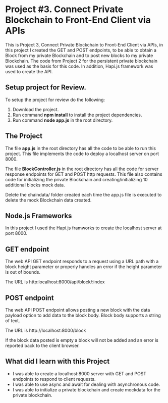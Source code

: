 # Project #3. Connect Private Blockchain to Front-End Client via APIs

This is Project 3, Connect Private Blockchain to Front-End Client via APIs, in this project I created the GET and POST endpoints, to be able to obtain a Block from my private Blockchain and to post new blocks to my private Blockchain. The code from Project 2 for the persistent private blockchain was used as the basis for this code. In addition, Hapi.js framework was used to create the API.

## Setup project for Review.

To setup the project for review do the following:
1. Download the project.
2. Run command __npm install__ to install the project dependencies.
3. Run command __node app.js__ in the root directory.

## The Project

The file __app.js__ in the root directory has all the code to be able to run this project. This file implements the code to deploy a localhost server on port 8000.

The file __BlockController.js__ in the root directory has all the code for server response endpoints for GET and POST http requests. This file also contains code for initializing the private Blockchain and creating/initializing 10 additional blocks mock data.

Delete the chaindata/ folder created each time the app.js file is executed to delete the mock Blockchain data created.


## Node.js Frameworks

In this project I used the Hapi.js framworks to create the localhost server at port 8000.

## GET endpoint

The web API GET endpoint responds to a request using a URL path with a block height parameter or properly handles an error if the height parameter is out of bounds.

The URL is http:localhost:8000/api/block/:index

## POST endpoint

The web API POST endpoint allows posting a new block with the data payload option to add data to the block body. Block body supports a string of text.

The URL is http://localhost:8000/block

If the block data posted is empty a block will not be added and an error is reported back to the client browser.


## What did I learn with this Project

* I was able to create a localhost:8000 server with GET and POST endpoints to respond to client requests.
* I was able to use async and await for dealing with asynchronous code.
* I was able to initialize a private blockchain and create mockdata for the private blockchain.
